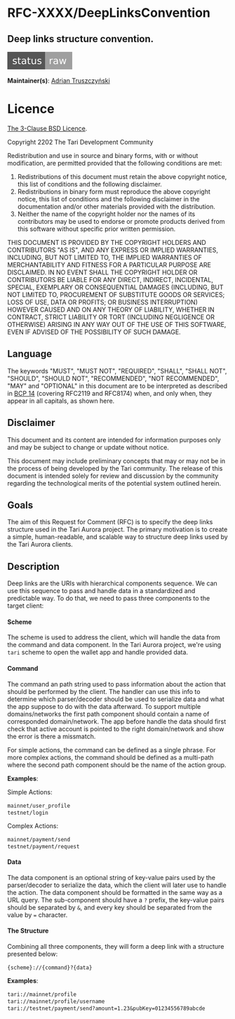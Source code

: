 # RFC-XXXX/DeepLinksConvention

## Deep links structure convention.

![status: raw](theme/images/status-raw.svg)

**Maintainer(s)**: [Adrian Truszczyński](https://github.com/TruszczynskiA)

# Licence

[ The 3-Clause BSD Licence](https://opensource.org/licenses/BSD-3-Clause).

Copyright 2202 The Tari Development Community

Redistribution and use in source and binary forms, with or without modification, are permitted provided that the
following conditions are met:

1. Redistributions of this document must retain the above copyright notice, this list of conditions and the following
   disclaimer.
2. Redistributions in binary form must reproduce the above copyright notice, this list of conditions and the following
   disclaimer in the documentation and/or other materials provided with the distribution.
3. Neither the name of the copyright holder nor the names of its contributors may be used to endorse or promote products
   derived from this software without specific prior written permission.

THIS DOCUMENT IS PROVIDED BY THE COPYRIGHT HOLDERS AND CONTRIBUTORS "AS IS", AND ANY EXPRESS OR IMPLIED WARRANTIES,
INCLUDING, BUT NOT LIMITED TO, THE IMPLIED WARRANTIES OF MERCHANTABILITY AND FITNESS FOR A PARTICULAR PURPOSE ARE
DISCLAIMED. IN NO EVENT SHALL THE COPYRIGHT HOLDER OR CONTRIBUTORS BE LIABLE FOR ANY DIRECT, INDIRECT, INCIDENTAL,
SPECIAL, EXEMPLARY OR CONSEQUENTIAL DAMAGES (INCLUDING, BUT NOT LIMITED TO, PROCUREMENT OF SUBSTITUTE GOODS OR
SERVICES; LOSS OF USE, DATA OR PROFITS; OR BUSINESS INTERRUPTION) HOWEVER CAUSED AND ON ANY THEORY OF LIABILITY,
WHETHER IN CONTRACT, STRICT LIABILITY OR TORT (INCLUDING NEGLIGENCE OR OTHERWISE) ARISING IN ANY WAY OUT OF THE USE OF
THIS SOFTWARE, EVEN IF ADVISED OF THE POSSIBILITY OF SUCH DAMAGE.

## Language

The keywords "MUST", "MUST NOT", "REQUIRED", "SHALL", "SHALL NOT", "SHOULD", "SHOULD NOT", "RECOMMENDED", 
"NOT RECOMMENDED", "MAY" and "OPTIONAL" in this document are to be interpreted as described in 
[BCP 14](https://tools.ietf.org/html/bcp14) (covering RFC2119 and RFC8174) when, and only when, they appear in all capitals, as 
shown here.

## Disclaimer

This document and its content are intended for information purposes only and may be subject to change or update
without notice.

This document may include preliminary concepts that may or may not be in the process of being developed by the Tari
community. The release of this document is intended solely for review and discussion by the community regarding the
technological merits of the potential system outlined herein.

## Goals

The aim of this Request for Comment (RFC) is to specify the deep links structure used in the Tari Aurora project.
The primary motivation is to create a simple, human-readable, and scalable way to structure deep links used by the Tari Aurora clients.

## Description

Deep links are the URIs with hierarchical components sequence. We can use this sequence to pass and handle data in a standardized and predictable way. To do that, we need to pass three components to the target client:

#### Scheme
The scheme is used to address the client, which will handle the data from the command and data component. In the Tari Aurora project, we're using `tari` scheme to open the wallet app and handle provided data.

#### Command
The command an path string used to pass information about the action that should be performed by the client. The handler can use this info to determine which parser/decoder should be used to serialize data and what the app suppose to do with the data afterward.
To support multiple domains/networks the first path component should contain a name of corresponded domain/network. The app before handle the data should first check that active account is pointed to the right domain/network and show the error is there a missmatch. 

For simple actions, the command can be defined as a single phrase. For more complex actions, the command should be defined as a multi-path where the second path component should be the name of the action group.

**Examples**:

Simple Actions:
```
mainnet/user_profile
testnet/login
```
Complex Actions:
```
mainnet/payment/send
testnet/payment/request
```

#### Data
The data component is an optional string of key-value pairs used by the parser/decoder to serialize the data, which the client will later use to handle the action. The data component should be formatted in the same way as a URL query. The sub-component should have a `?` prefix, the key-value pairs should be separated by `&`, and every key should be separated from the value by `=` character.

#### The Structure
Combining all three components, they will form a deep link with a structure presented below:
```
{scheme}://{command}?{data}
```
**Examples**:
```
tari://mainnet/profile
tari://mainnet/profile/username
tari://testnet/payment/send?amount=1.23&pubKey=01234556789abcde
```